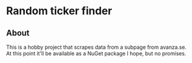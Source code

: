 # Random ticker finder

## About

This is a hobby project that scrapes data from a subpage from avanza.se.
At this point it'll be available as a NuGet package I hope, but no promises.